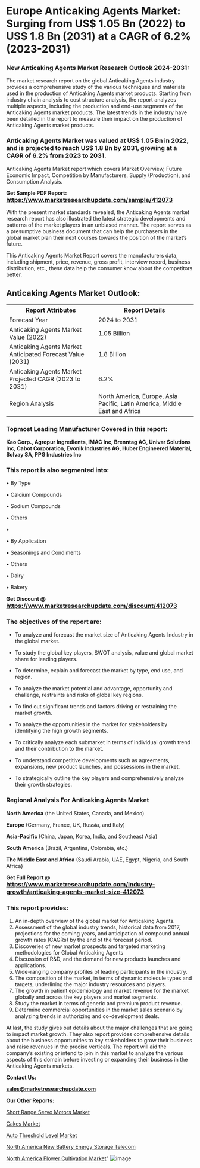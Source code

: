 # Europe Anticaking Agents Market: Surging from US$ 1.05 Bn (2022) to US$ 1.8 Bn (2031) at a CAGR of 6.2% (2023-2031)

<strong><h3>New Anticaking Agents Market Research Outlook 2024-2031:</h3></strong>

The market research report on the global Anticaking Agents industry provides a comprehensive study of the various techniques and materials used in the production of Anticaking Agents market products. Starting from industry chain analysis to cost structure analysis, the report analyzes multiple aspects, including the production and end-use segments of the Anticaking Agents market products. The latest trends in the industry have been detailed in the report to measure their impact on the production of Anticaking Agents market products.

<strong><h3>Anticaking Agents Market was valued at US$ 1.05 Bn in 2022, and is projected to reach US$ 1.8 Bn by 2031, growing at a CAGR of 6.2% from 2023 to 2031.</h3></strong>

Anticaking Agents Market report which covers Market Overview, Future Economic Impact, Competition by Manufacturers, Supply (Production), and Consumption Analysis.

<strong>Get Sample PDF Report: <a href=https://www.marketresearchupdate.com/sample/412073><font size=3 color=#0000ff>https://www.marketresearchupdate.com/sample/412073</font></a></strong>

With the present market standards revealed, the Anticaking Agents market research report has also illustrated the latest strategic developments and patterns of the market players in an unbiased manner. The report serves as a presumptive business document that can help the purchasers in the global market plan their next courses towards the position of the market’s future.

This Anticaking Agents Market Report covers the manufacturers data, including shipment, price, revenue, gross profit, interview record, business distribution, etc., these data help the consumer know about the competitors better.

<html>
<body>

<h2>Anticaking Agents Market Outlook:</h2>

<table>
  <tr>
    <th>Report Attributes</th>
    <th>Report Details</th>
  </tr>
  <tr>
    <td>Forecast Year</td>
    <td>2024 to 2031</td>
  </tr>
  <tr>
    <td>Anticaking Agents Market Value (2022)</td>
    <td>1.05 Billion</td>
  </tr>
  <tr>
    <td>Anticaking Agents Market Anticipated Forecast Value (2031)</td>
    <td>1.8 Billion</td>
  </tr>
  <tr>
    <td>Anticaking Agents Market Projected CAGR (2023 to 2031)</td>
    <td>6.2%</td>
  </tr>
  <tr>
    <td>Region Analysis</td>
    <td>North America, Europe, Asia Pacific, Latin America, Middle East and Africa</td>
  </tr>
</table>

</body>
</html>

<strong><h3>Topmost Leading Manufacturer Covered in this report:</h3></strong>

<strong>Kao Corp., Agropur Ingredients, IMAC Inc, Brenntag AG, Univar Solutions Inc, Cabot Corporation, Evonik Industries AG, Huber Engineered Material, Solvay SA, PPG Industries Inc</strong>

<strong><h3>This report is also segmented into:</h3></strong>

• By Type

• Calcium Compounds

• Sodium Compounds

• Others

• 

• By Application

• Seasonings and Condiments

• Others

• Dairy

• Bakery

<strong>Get Discount @ <a href=https://www.marketresearchupdate.com/discount/412073><font size=3 color=#0000ff>https://www.marketresearchupdate.com/discount/412073</font></a></strong>

<strong><h3>The objectives of the report are:</h3></strong>

- To analyze and forecast the market size of Anticaking Agents Industry in the global market.

- To study the global key players, SWOT analysis, value and global market share for leading players.

- To determine, explain and forecast the market by type, end use, and region.

- To analyze the market potential and advantage, opportunity and challenge, restraints and risks of global key regions.

- To find out significant trends and factors driving or restraining the market growth.

- To analyze the opportunities in the market for stakeholders by identifying the high growth segments.

- To critically analyze each submarket in terms of individual growth trend and their contribution to the market.

- To understand competitive developments such as agreements, expansions, new product launches, and possessions in the market.

- To strategically outline the key players and comprehensively analyze their growth strategies.

<strong><h3>Regional Analysis For Anticaking Agents Market</h3></strong>

<strong>North America</strong> (the United States, Canada, and Mexico)

<strong>Europe</strong> (Germany, France, UK, Russia, and Italy)

<strong>Asia-Pacific</strong> (China, Japan, Korea, India, and Southeast Asia)

<strong>South America</strong> (Brazil, Argentina, Colombia, etc.)

<strong>The Middle East and Africa</strong> (Saudi Arabia, UAE, Egypt, Nigeria, and South Africa)

<strong>Get Full Report @ <a href=https://www.marketresearchupdate.com/industry-growth/anticaking-agents-market-size-412073><font size=3 color=#0000ff>https://www.marketresearchupdate.com/industry-growth/anticaking-agents-market-size-412073</font></a></strong>

<strong><h3>This report provides:</h3></strong>
<ol>
  <li>An in-depth overview of the global market for Anticaking Agents.</li>
  <li>Assessment of the global industry trends, historical data from 2017, projections for the coming years, and anticipation of compound annual growth rates (CAGRs) by the end of the forecast period.</li>
  <li>Discoveries of new market prospects and targeted marketing methodologies for Global Anticaking Agents</li>
  <li>Discussion of R&amp;D, and the demand for new products launches and applications.</li>
  <li>Wide-ranging company profiles of leading participants in the industry.</li>
  <li>The composition of the market, in terms of dynamic molecule types and targets, underlining the major industry resources and players.</li>
  <li>The growth in patient epidemiology and market revenue for the market globally and across the key players and market segments.</li>
  <li>Study the market in terms of generic and premium product revenue.</li>
  <li>Determine commercial opportunities in the market sales scenario by analyzing trends in authorizing and co-development deals.</li>
</ol>

At last, the study gives out details about the major challenges that are going to impact market growth. They also report provides comprehensive details about the business opportunities to key stakeholders to grow their business and raise revenues in the precise verticals. The report will aid the company’s existing or intend to join in this market to analyze the various aspects of this domain before investing or expanding their business in the Anticaking Agents markets.

<strong>Contact Us:</strong>

<strong>sales@marketresearchupdate.com</strong>

<strong>Our Other Reports:</strong>

<a href=https://www.linkedin.com/pulse/short-range-servo-motors-market-2023-trends-new-research>Short Range Servo Motors Market</a>

<a href=https://www.linkedin.com/pulse/cakes-market-top-leading-vendors-telford-daoxiangcun-haagen-dazs>Cakes Market</a>

<a href=https://www.linkedin.com/pulse/auto-threshold-level-market-2023-analysis-growth-drivers>Auto Threshold Level Market</a>

<a href=https://www.linkedin.com/pulse/north-america-new-battery-energy-storage-telecom>North America New Battery Energy Storage Telecom</a>

<a href=https://www.linkedin.com/pulse/north-america-flower-cultivation-market-size>North America Flower Cultivation Market</a>"
![image](https://github.com/rutujamande/Market-Report-Analysis/assets/158454097/2167f9d0-0489-4f1f-b806-03e6eb752858)
